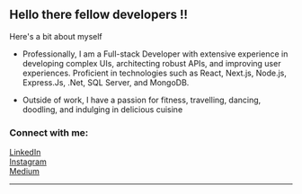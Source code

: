 

<div align="left">
<h2> Hello there fellow developers !!</h2> 
  <p>Here's a bit about myself</p>

- Professionally, I am a Full-stack Developer with extensive experience in developing complex UIs, architecting robust APIs, and improving user experiences. Proficient in technologies such as React, Next.js, Node.js, Express.Js, .Net, SQL Server, and MongoDB.

- Outside of work, I have a passion for fitness, travelling, dancing, doodling, and indulging in delicious cuisine

<h3 align="left">Connect with me:</h3>
<p align="left">
<a href="https://linkedin.com/in/utkarshkalra" target="blank">LinkedIn</a><br>
<a href="https://instagram.com/utkarshxkalra" target="blank">Instagram</a><br>
<a href="https://medium.com/@utkarshkalra" target="blank">Medium</a>
</p>
<hr>
</div>



